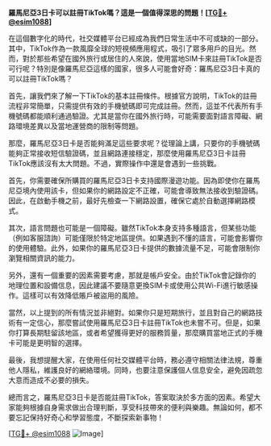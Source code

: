 **羅馬尼亞3日卡可以註冊TikTok嗎？這是一個值得深思的問題！[[TG💪+ @esim1088](https://t.me/s/esim1088)]**

在這個數字化的時代，社交媒體平台已經成為我們日常生活中不可或缺的一部分。其中，TikTok作為一款風靡全球的短視頻應用程式，吸引了眾多用戶的目光。然而，對於那些希望在國外旅行或居住的人來說，使用當地SIM卡來註冊TikTok是否可行呢？特別是像羅馬尼亞這樣的國家，很多人可能會好奇：羅馬尼亞3日卡真的可以註冊TikTok嗎？

首先，讓我們來了解一下TikTok的基本註冊條件。根據官方說明，TikTok的註冊流程非常簡單，只需提供有效的手機號碼即可完成註冊。然而，這並不代表所有手機號碼都能順利通過驗證。尤其是當你在國外旅行時，可能需要面對語言障礙、網路環境差異以及當地運營商的限制等問題。

那麼，羅馬尼亞3日卡是否能夠滿足這些要求呢？從理論上講，只要你的手機號碼能夠正常接收短信驗證碼，並且網路連接穩定，那麼使用羅馬尼亞3日卡註冊TikTok應該沒有太大問題。不過，實際操作中還是會遇到一些挑戰。

首先，你需要確保所購買的羅馬尼亞3日卡支持國際漫遊功能。因為即使你在羅馬尼亞境內使用該卡，但如果你的網路設定不正確，可能會導致無法接收到驗證碼。因此，在啟動手機之前，最好先檢查一下網路設置，確保它處於自動選擇網路模式。

其次，語言問題也可能是一個障礙。雖然TikTok本身支持多種語言，但某些功能（例如客服諮詢）可能僅限於特定地區提供。如果遇到不懂的語言，可能會影響你的使用體驗。此外，如果你的羅馬尼亞3日卡提供的數據流量不足，可能會限制你瀏覽相關資訊的能力。

另外，還有一個重要的因素需要考慮，那就是帳戶安全。由於TikTok會記錄你的地理位置和設備信息，因此建議不要隨意更換SIM卡或使用公共Wi-Fi進行敏感操作。這樣可以有效降低賬戶被盜用的風險。

當然，以上提到的所有情況並非絕對。如果你只是短期旅行，並且對自己的網路技術有一定信心，那麼嘗試使用羅馬尼亞3日卡註冊TikTok也未嘗不可。但是，如果你打算長期駐留該地區，或者希望獲得更好的服務質量，那麼購買當地正式的手機卡可能是更明智的選擇。

最後，我想提醒大家，在使用任何社交媒體平台時，務必遵守相關法律法規，尊重他人隱私，維護良好的網絡環境。同時，也要注意保護個人信息安全，避免因疏忽大意而造成不必要的損失。

總而言之，羅馬尼亞3日卡是否能註冊TikTok，答案取決於多方面的因素。希望大家能夠根據自身需求做出合理判斷，享受科技帶來的便利與樂趣。無論如何，都不要忘記保持好奇心和學習態度，不斷探索新事物！

[[TG💪+ @esim1088](https://t.me/s/esim1088) ![Image](https://i.postimg.cc/4NQfJmqS/Snipaste-2025-05-13-00-14-12.png)]